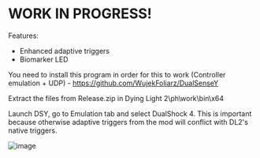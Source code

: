 # WORK IN PROGRESS!

Features:
 - Enhanced adaptive triggers
 - Biomarker LED 

You need to install this program in order for this to work (Controller emulation + UDP) - https://github.com/WujekFoliarz/DualSenseY

Extract the files from Release.zip in Dying Light 2\ph\work\bin\x64

Launch DSY, go to Emulation tab and select DualShock 4. This is important because otherwise adaptive triggers from the mod will conflict with DL2's native triggers.

![image](https://github.com/user-attachments/assets/608bcea1-e623-4de3-9ba3-3cae392139f4)

